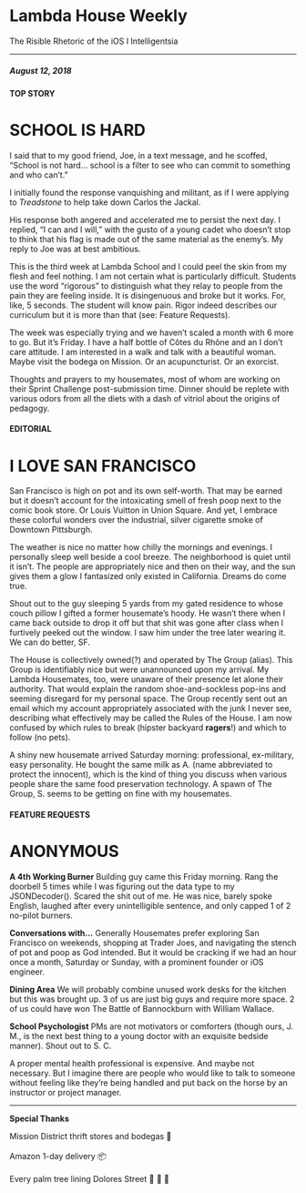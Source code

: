 
# Lambda House Weekly

The Risible Rhetoric of the iOS I Intelligentsia

---

##### August 12, 2018

#### TOP STORY

# SCHOOL IS HARD

I said that to my good friend, Joe, in a text message, and he scoffed, “School is not hard… school is a filter to see who can commit to something and who can’t.”

I initially found the response vanquishing and militant, as if I were applying to _Treadstone_ to help take down Carlos the Jackal.

His response both angered and accelerated me to persist the next day. I replied, “I can and I will,” with the gusto of a young cadet who doesn’t stop to think that his flag is made out of the same material as the enemy’s. My reply to Joe was at best ambitious.

This is the third week at Lambda School and I could peel the skin from my flesh and feel nothing. I am not certain what is particularly difficult. Students use the word “rigorous” to distinguish what they relay to people from the pain they are feeling inside. It is disingenuous and broke but it works. For, like, 5 seconds. The student will know pain. Rigor indeed describes our curriculum but it is more than that (see: Feature Requests).

The week was especially trying and we haven’t scaled a month with 6 more to go. But it’s Friday. I have a half bottle of Côtes du Rhône and an I don’t care attitude. I am interested in a walk and talk with a beautiful woman. Maybe visit the bodega on Mission. Or an acupuncturist. Or an exorcist.

Thoughts and prayers to my housemates, most of whom are working on their Sprint Challenge post-submission time. Dinner should be replete with various odors from all the diets with a dash of vitriol about the origins of pedagogy.     

#### EDITORIAL

# I LOVE SAN FRANCISCO

San Francisco is high on pot and its own self-worth. That may be earned but it doesn’t account for the intoxicating smell of fresh poop next to the comic book store. Or Louis Vuitton in Union Square. And yet, I embrace these colorful wonders over the industrial, silver cigarette smoke of Downtown Pittsburgh.

The weather is nice no matter how chilly the mornings and evenings. I personally sleep well beside a cool breeze. The neighborhood is quiet until it isn’t. The people are appropriately nice and then on their way, and the sun gives them a glow I fantasized only existed in California. Dreams do come true.

Shout out to the guy sleeping 5 yards from my gated residence to whose couch pillow I gifted a former housemate’s hoody. He wasn’t there when I came back outside to drop it off but that shit was gone after class when I furtively peeked out the window. I saw him under the tree later wearing it. We can do better, SF.   

The House is collectively owned(?) and operated by The Group (alias). This Group is identifiably nice but were unannounced upon my arrival. My Lambda Housemates, too, were unaware of their presence let alone their authority. That would explain the random shoe-and-sockless pop-ins and seeming disregard for my personal space. The Group recently sent out an email which my account appropriately associated with the junk I never see, describing what effectively may be called the Rules of the House. I am now confused by which rules to break (hipster backyard **ragers**!) and which to follow (no pets).

A shiny new housemate arrived Saturday morning: professional, ex-military, easy personality. He bought the same milk as A. (name abbreviated to protect the innocent), which is the kind of thing you discuss when various people share the same food preservation technology. A spawn of The Group, S. seems to be getting on fine with my housemates.

#### FEATURE REQUESTS

# ANONYMOUS

**A 4th Working Burner** Building guy came this Friday morning. Rang the doorbell 5 times while I was figuring out the data type to my JSONDecoder(). Scared the shit out of me. He was nice, barely spoke English, laughed after every unintelligible sentence, and only capped 1 of 2 no-pilot burners.

**Conversations with...** Generally Housemates prefer exploring San Francisco on weekends, shopping at Trader Joes, and navigating the stench of pot and poop as God intended. But it would be cracking if we had an hour once a month, Saturday or Sunday, with a prominent founder or iOS engineer.   

**Dining Area** We will probably combine unused work desks for the kitchen but this was brought up. 3 of us are just big guys and require more space. 2 of us could have won The Battle of Bannockburn with William Wallace.

**School Psychologist** PMs are not motivators or comforters (though ours, J. M., is the next best thing to a young doctor with an exquisite bedside manner). Shout out to S. C.

A proper mental health professional is expensive. And maybe not necessary. But I imagine there are people who would like to talk to someone without feeling like they’re being handled and put back on the horse by an instructor or project manager.

___

**Special Thanks**

Mission District thrift stores and bodegas 🍎
<br>
<br>
Amazon 1-day delivery 📦
<br>
<br>
Every palm tree lining Dolores Street 🌴 🌴 🌴
